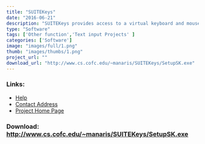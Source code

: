 ```yaml
---
title: "SUITEKeys"
date: "2016-06-21"
description: "SUITEKeys provides access to a virtual keyboard and mouse through continuous speech input on MS Windows platforms.  See Overview for more information."
type: "Software"
tags: ['Other function','Text input Projects' ]
categories: ['Software']
image: "images/full/1.png"
thumb: "images/thumbs/1.png"
project_url: ""
download_url: "http://www.cs.cofc.edu/~manaris/SUITEKeys/SetupSK.exe"
---
```



### Links:
- <a href="http://www.cs.cofc.edu/~manaris/SUITEKeys/#Known%20Problems%20and%20Issues">Help</a>
- <a href="mailto:feedback@suitekeys.org">Contact Address</a>
- <a href="http://www.cs.cofc.edu/~manaris/SUITEKeys/#Overview">Project Home Page</a>

### Download: http://www.cs.cofc.edu/~manaris/SUITEKeys/SetupSK.exe 
